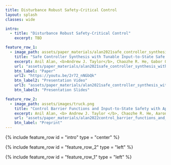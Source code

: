 ```yaml
---
title: Disturbance Robust Safety-Critical Control
layout: splash
classes: wide

intro:
  - title: "Disturbance Robust Safety-Critical Control"
    excerpt: TBD

feature_row_1:
  - image_path: assets/paper_materials/alan2021safe_controller_synthesis_with_tunable_input_to_state_safe_control_barrier_functions/issf_example.JPG
    title: "Safe Controller Synthesis with Tunable Input-to-State Safe Control Barrier Functions"
    excerpt: Anil Alan, <b>Andrew J. Taylor</b>, Chaozhe R. He, Gabor Orosz, and Aaron D. Ames, <i>IEEE Control Systems Letter</i>, vol. 6, pp. 908-913, 2021. <br> <br> <b>Abstract:</b> To bring complex systems into real world environments in a safe manner, they will have to be robust to uncertainties---both in the environment and the system.  This paper investigates the safety of control systems under input disturbances, wherein the disturbances can capture uncertainties in the system.  Safety, framed as forward invariance of sets in the state space, is ensured with the framework of control barrier functions (CBFs). Concretely, the definition of input-to-state safety (ISSf) is generalized to allow the synthesis of non-conservative, tunable controllers that are provably safe under varying disturbances. This is achieved by formulating the concept of tunable input-to-state safe control barrier functions (TISSf-CBFs), which guarantee safety for disturbances that vary with state and, therefore, provide less conservative means of accommodating uncertainty. The theoretical results are demonstrated with a simple control system with input disturbance and also applied to design a safe connected cruise controller for a heavy duty truck.
    url: "assets/paper_materials/alan2021safe_controller_synthesis_with_tunable_input_to_state_safe_control_barrier_functions/paper.pdf"
    btn_label: "Paper"
    url2: "https://youtu.be/2r72_nNGbQk"
    btn_label2: "Presentation Video"
    url3: "assets/paper_materials/alan2021safe_controller_synthesis_with_tunable_input_to_state_safe_control_barrier_functions/presentation_slides.pdf"
    btn_label3: "Presentation Slides"

feature_row_2:
  - image_path: assets/images/truck.png
    title: "Control Barrier Functions and Input-to-State Safety with Application to Automated Vehicles"
    excerpt: Anil Alan, <b> Andrew J. Taylor </b>, Chaozhe R. He, Aaron D. Ames, and Gabor Orosz, submitted to <i>IEEE Transactions on Control Systems Technology (TCST)</i>, 2022. <br> <br> <b>Abstract:</b> Balancing safety and performance is one of the predominant challenges in modern control system design. Moreover, it is crucial to robustly ensure safety without inducing unnecessary conservativeness that degrades performance. In this work we present a constructive approach for safety-critical control synthesis via <i>Control Barrier Functions</i> (CBF). By filtering a hand-designed controller via a CBF, we are able to attain performant behavior while providing rigorous guarantees of safety. In the face of disturbances, robust safety and performance are simultaneously achieved through the notion of <i>Input-to-State Safety</i> (ISSf). We take a tutorial approach by developing the CBF-design methodology in parallel with an inverted pendulum example, making the challenges and sensitivities in the design process concrete. To establish the capability of the proposed approach, we consider the practical setting of safety-critical design via CBFs for a <i>connected automated vehicle</i> (CAV) in the form of a class-8 truck without a trailer. Through experimentation we see the impact of unmodeled disturbances in the truck's actuation system on the safety guarantees provided by CBFs. We characterize these disturbances and using ISSf, produce a robust controller that achieves safety without conceding performance. We evaluate our design both in simulation, and for the first time on an automotive system, experimentally.
    url: "assets/paper_materials/alan2022control_barrier_functions_and_input_to_state_safety_with_application_to_automated_vehicles/preprint.pdf"
    btn_label: "Preprint"
---
```


{% include feature_row id = "intro" type = "center" %}

{% include feature_row id = "feature_row_2" type = "left" %}

{% include feature_row id = "feature_row_1" type = "left" %}
